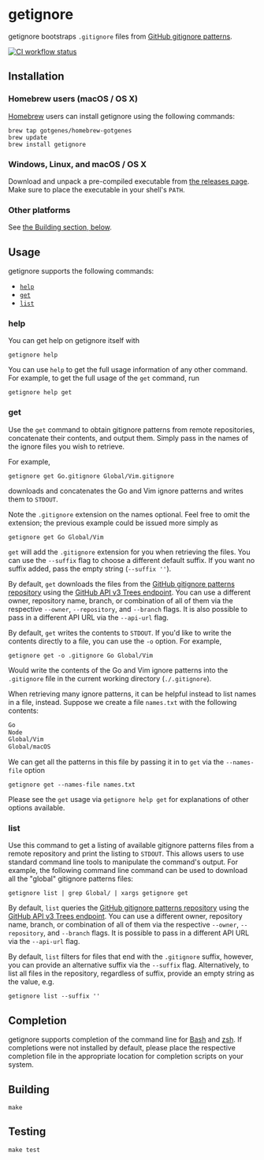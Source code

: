 # getignore

getignore bootstraps `.gitignore` files from [GitHub gitignore patterns](https://github.com/github/gitignore).

[![CI workflow status](https://github.com/gotgenes/getignore/actions/workflows/ci.yaml/badge.svg)](https://github.com/gotgenes/getignore/actions/workflows/ci.yaml)


## Installation

### Homebrew users (macOS / OS X)

[Homebrew](http://brew.sh) users can install getignore using the following commands:

```shell
brew tap gotgenes/homebrew-gotgenes
brew update
brew install getignore
```

### Windows, Linux, and macOS / OS X

Download and unpack a pre-compiled executable from [the releases page](https://github.com/gotgenes/getignore/releases).
Make sure to place the executable in your shell's `PATH`.


### Other platforms

See [the Building section, below](#building).


## Usage

getignore supports the following commands:

* [`help`](#help)
* [`get`](#get)
* [`list`](#list)


### help

You can get help on getignore itself with

```shell
getignore help
```

You can use `help` to get the full usage information of any other command. For example, to get the full usage of the `get` command, run

```shell
getignore help get
```

### get

Use the `get` command to obtain gitignore patterns from remote repositories, concatenate their contents, and output them.
Simply pass in the names of the ignore files you wish to retrieve.

For example,

```shell
getignore get Go.gitignore Global/Vim.gitignore
```

downloads and concatenates the Go and Vim ignore patterns and writes them to `STDOUT`.

Note the `.gitignore` extension on the names optional.
Feel free to omit the extension; the previous example could be issued more simply as

```shell
getignore get Go Global/Vim
```

`get` will add the `.gitignore` extension for you when retrieving the files.
You can use the `--suffix` flag to choose a different default suffix.
If you want no suffix added, pass the empty string (`--suffix ''`).

By default, `get` downloads the files from the [GitHub gitignore patterns repository](https://github.com/github/gitignore) using the [GitHub API v3 Trees endpoint](https://developer.github.com/v3/git/trees/).
You can use a different owner, repository name, branch, or combination of all of them via the respective `--owner`, `--repository`, and `--branch` flags.
It is also possible to pass in a different API URL via the `--api-url` flag.

By default, `get` writes the contents to `STDOUT`.
If you'd like to write the contents directly to a file, you can use the `-o` option.
For example,

```shell
getignore get -o .gitignore Go Global/Vim
```

Would write the contents of the Go and Vim ignore patterns into the `.gitignore` file in the current working directory (`./.gitignore`).

When retrieving many ignore patterns, it can be helpful instead to list names in a file, instead.
Suppose we create a file `names.txt` with the following contents:

```txt
Go
Node
Global/Vim
Global/macOS
```

We can get all the patterns in this file by passing it in to `get` via the `--names-file` option

```shell
getignore get --names-file names.txt
```

Please see the `get` usage via `getignore help get` for explanations of other options available.


### list

Use this command to get a listing of available gitignore patterns files from a remote repository and print the listing to `STDOUT`.
This allows users to use standard command line tools to manipulate the command's output.
For example, the following command line command can be used to download all the "global" gitignore patterns files:

```
getignore list | grep Global/ | xargs getignore get
```

By default, `list` queries the [GitHub gitignore patterns repository](https://github.com/github/gitignore) using the [GitHub API v3 Trees endpoint](https://developer.github.com/v3/git/trees/).
You can use a different owner, repository name, branch, or combination of all of them via the respective `--owner`, `--repository`, and `--branch` flags.
It is possible to pass in a different API URL via the `--api-url` flag.

By default, `list` filters for files that end with the `.gitignore` suffix, however, you can provide an alternative suffix via the `--suffix` flag.
Alternatively, to list all files in the repository, regardless of suffix, provide an empty string as the value, e.g.

```
getignore list --suffix ''
```


## Completion

getignore supports completion of the command line for [Bash](completions/bash/getignore-completion.bash) and [zsh](completions/zsh/_getignore). If completions were not installed by default, please place the respective completion file in the appropriate location for completion scripts on your system.


## Building

```shell
make
```

## Testing

```shell
make test
```
